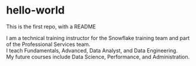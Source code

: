 # hello-world
This is the first repo, with a README

I am a technical training instructor for the Snowflake training team and part of the Professional Services team.  
I teach Fundamentals, Advanced, Data Analyst, and Data Engineering.  
My future courses include Data Science, Performance, and Administration.  
